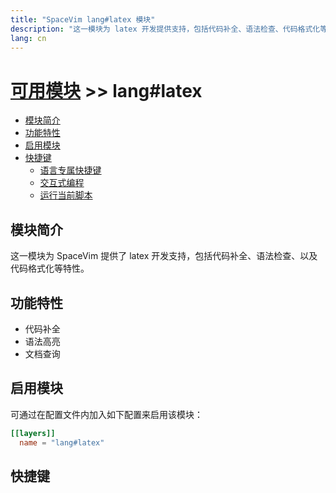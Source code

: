 ```yaml
---
title: "SpaceVim lang#latex 模块"
description: "这一模块为 latex 开发提供支持，包括代码补全、语法检查、代码格式化等特性。"
lang: cn
---
```


# [可用模块](../../) >> lang#latex

<!-- vim-markdown-toc GFM -->

- [模块简介](#模块简介)
- [功能特性](#功能特性)
- [启用模块](#启用模块)
- [快捷键](#快捷键)
  - [语言专属快捷键](#语言专属快捷键)
  - [交互式编程](#交互式编程)
  - [运行当前脚本](#运行当前脚本)

<!-- vim-markdown-toc -->

## 模块简介

这一模块为 SpaceVim 提供了 latex 开发支持，包括代码补全、语法检查、以及代码格式化等特性。

## 功能特性

- 代码补全
- 语法高亮
- 文档查询

## 启用模块

可通过在配置文件内加入如下配置来启用该模块：

```toml
[[layers]]
  name = "lang#latex"
```

## 快捷键

